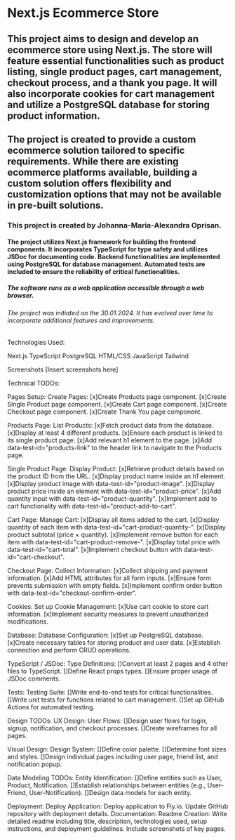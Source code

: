 # Next.js Ecommerce Store

## This project aims to design and develop an ecommerce store using Next.js. The store will feature essential functionalities such as product listing, single product pages, cart management, checkout process, and a thank you page. It will also incorporate cookies for cart management and utilize a PostgreSQL database for storing product information.

## The project is created to provide a custom ecommerce solution tailored to specific requirements. While there are existing ecommerce platforms available, building a custom solution offers flexibility and customization options that may not be available in pre-built solutions.

### This project is created by Johanna-Maria-Alexandra Oprisan.

#### The project utilizes Next.js framework for building the frontend components. It incorporates TypeScript for type safety and utilizes JSDoc for documenting code. Backend functionalities are implemented using PostgreSQL for database management. Automated tests are included to ensure the reliability of critical functionalities.

##### The software runs as a web application accessible through a web browser.

###### The project was initiated on the 30.01.2024. It has evolved over time to incorporate additional features and improvements.

Technologies Used:

Next.js
TypeScript
PostgreSQL
HTML/CSS
JavaScript
Tailwind

Screenshots
[Insert screenshots here]

Technical TODOs:

Pages Setup:
Create Pages:
[x]Create Products page component.
[x]Create Single Product page component.
[x]Create Cart page component.
[x]Create Checkout page component.
[x]Create Thank You page component.

Products Page:
List Products:
[x]Fetch product data from the database.
[x]Display at least 4 different products.
[x]Ensure each product is linked to its single product page.
[x]Add relevant h1 element to the page.
[x]Add data-test-id="products-link" to the header link to navigate to the Products page.

Single Product Page:
Display Product:
[x]Retrieve product details based on the product ID from the URL.
[x]Display product name inside an h1 element.
[x]Display product image with data-test-id="product-image".
[x]Display product price inside an element with data-test-id="product-price".
[x]Add quantity input with data-test-id="product-quantity".
[x]Implement add to cart functionality with data-test-id="product-add-to-cart".

Cart Page:
Manage Cart:
[x]Display all items added to the cart.
[x]Display quantity of each item with data-test-id="cart-product-quantity-<product id>".
[x]Display product subtotal (price × quantity).
[x]Implement remove button for each item with data-test-id="cart-product-remove-<product id>".
[x]Display total price with data-test-id="cart-total".
[x]Implement checkout button with data-test-id="cart-checkout".

Checkout Page:
Collect Information:
[x]Collect shipping and payment information.
[x]Add HTML attributes for all form inputs.
[x]Ensure form prevents submission with empty fields.
[x]Implement confirm order button with data-test-id="checkout-confirm-order".

Cookies:
Set up Cookie Management:
[x]Use cart cookie to store cart information.
[x]Implement security measures to prevent unauthorized modifications.

Database:
Database Configuration:
[x]Set up PostgreSQL database.
[x]Create necessary tables for storing product and user data.
[x]Establish connection and perform CRUD operations.

TypeScript / JSDoc:
Type Definitions:
[]Convert at least 2 pages and 4 other files to TypeScript.
[]Define React props types.
[]Ensure proper usage of JSDoc comments.

Tests:
Testing Suite:
[]Write end-to-end tests for critical functionalities.
[]Write unit tests for functions related to cart management.
[]Set up GitHub Actions for automated testing.

Design TODOs:
UX Design:
User Flows:
[]Design user flows for login, signup, notification, and checkout processes.
[]Create wireframes for all pages.

Visual Design:
Design System:
[]Define color palette.
[]Determine font sizes and styles.
[]Design individual pages including user page, friend list, and notification popup.

Data Modeling TODOs:
Entity Identification:
[]Define entities such as User, Product, Notification.
[]Establish relationships between entities (e.g., User-Friend, User-Notification).
[]Design data models for each entity.

Deployment:
Deploy Application:
Deploy application to Fly.io.
Update GitHub repository with deployment details.
Documentation:
Readme Creation:
Write detailed readme including title, description, technologies used, setup instructions, and deployment guidelines.
Include screenshots of key pages.
